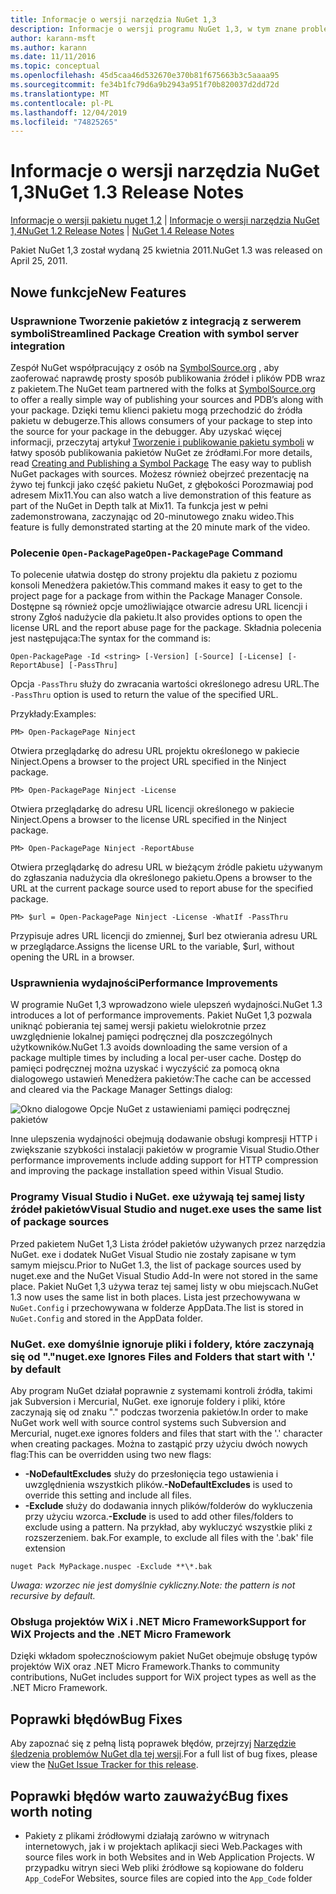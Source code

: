 ```yaml
---
title: Informacje o wersji narzędzia NuGet 1,3
description: Informacje o wersji programu NuGet 1,3, w tym znane problemy, poprawki błędów, dodane funkcje i DCR.
author: karann-msft
ms.author: karann
ms.date: 11/11/2016
ms.topic: conceptual
ms.openlocfilehash: 45d5caa46d532670e370b81f675663b3c5aaaa95
ms.sourcegitcommit: fe34b1fc79d6a9b2943a951f70b820037d2dd72d
ms.translationtype: MT
ms.contentlocale: pl-PL
ms.lasthandoff: 12/04/2019
ms.locfileid: "74825265"
---
```

# <a name="nuget-13-release-notes"></a><span data-ttu-id="cbb52-103">Informacje o wersji narzędzia NuGet 1,3</span><span class="sxs-lookup"><span data-stu-id="cbb52-103">NuGet 1.3 Release Notes</span></span>

<span data-ttu-id="cbb52-104">[Informacje o wersji pakietu nuget 1,2](../release-notes/nuget-1.2.md) | [Informacje o wersji narzędzia NuGet 1,4](../release-notes/nuget-1.4.md)</span><span class="sxs-lookup"><span data-stu-id="cbb52-104">[NuGet 1.2 Release Notes](../release-notes/nuget-1.2.md) | [NuGet 1.4 Release Notes](../release-notes/nuget-1.4.md)</span></span>

<span data-ttu-id="cbb52-105">Pakiet NuGet 1,3 został wydaną 25 kwietnia 2011.</span><span class="sxs-lookup"><span data-stu-id="cbb52-105">NuGet 1.3 was released on April 25, 2011.</span></span>

## <a name="new-features"></a><span data-ttu-id="cbb52-106">Nowe funkcje</span><span class="sxs-lookup"><span data-stu-id="cbb52-106">New Features</span></span>

### <a name="streamlined-package-creation-with-symbol-server-integration"></a><span data-ttu-id="cbb52-107">Usprawnione Tworzenie pakietów z integracją z serwerem symboli</span><span class="sxs-lookup"><span data-stu-id="cbb52-107">Streamlined Package Creation with symbol server integration</span></span>

<span data-ttu-id="cbb52-108">Zespół NuGet współpracujący z osób na [SymbolSource.org](http://www.symbolsource.org/) , aby zaoferować naprawdę prosty sposób publikowania źródeł i plików PDB wraz z pakietem.</span><span class="sxs-lookup"><span data-stu-id="cbb52-108">The NuGet team partnered with the folks at [SymbolSource.org](http://www.symbolsource.org/) to offer a really simple way of publishing your sources and PDB’s along with your package.</span></span> <span data-ttu-id="cbb52-109">Dzięki temu klienci pakietu mogą przechodzić do źródła pakietu w debugerze.</span><span class="sxs-lookup"><span data-stu-id="cbb52-109">This allows consumers of your package to step into the source for your package in the debugger.</span></span> <span data-ttu-id="cbb52-110">Aby uzyskać więcej informacji, przeczytaj artykuł [Tworzenie i publikowanie pakietu symboli](../create-packages/symbol-packages.md) w łatwy sposób publikowania pakietów NuGet ze źródłami.</span><span class="sxs-lookup"><span data-stu-id="cbb52-110">For more details, read [Creating and Publishing a Symbol Package](../create-packages/symbol-packages.md) The easy way to publish NuGet packages with sources.</span></span> <span data-ttu-id="cbb52-111">Możesz również obejrzeć prezentację na żywo tej funkcji jako część pakietu NuGet, z głębokości Porozmawiaj pod adresem Mix11.</span><span class="sxs-lookup"><span data-stu-id="cbb52-111">You can also watch a live demonstration of this feature as part of the NuGet in Depth talk at Mix11.</span></span> <span data-ttu-id="cbb52-112">Ta funkcja jest w pełni zademonstrowana, zaczynając od 20-minutowego znaku wideo.</span><span class="sxs-lookup"><span data-stu-id="cbb52-112">This feature is fully demonstrated starting at the 20 minute mark of the video.</span></span>

### <a name="open-packagepage-command"></a><span data-ttu-id="cbb52-113">Polecenie `Open-PackagePage`</span><span class="sxs-lookup"><span data-stu-id="cbb52-113">`Open-PackagePage` Command</span></span>

<span data-ttu-id="cbb52-114">To polecenie ułatwia dostęp do strony projektu dla pakietu z poziomu konsoli Menedżera pakietów.</span><span class="sxs-lookup"><span data-stu-id="cbb52-114">This command makes it easy to get to the project page for a package from within the Package Manager Console.</span></span> <span data-ttu-id="cbb52-115">Dostępne są również opcje umożliwiające otwarcie adresu URL licencji i strony Zgłoś nadużycie dla pakietu.</span><span class="sxs-lookup"><span data-stu-id="cbb52-115">It also provides options to open the license URL and the report abuse page for the package.</span></span>
<span data-ttu-id="cbb52-116">Składnia polecenia jest następująca:</span><span class="sxs-lookup"><span data-stu-id="cbb52-116">The syntax for the command is:</span></span>

    Open-PackagePage -Id <string> [-Version] [-Source] [-License] [-ReportAbuse] [-PassThru]

<span data-ttu-id="cbb52-117">Opcja `-PassThru` służy do zwracania wartości określonego adresu URL.</span><span class="sxs-lookup"><span data-stu-id="cbb52-117">The `-PassThru` option is used to return the value of the specified URL.</span></span>

<span data-ttu-id="cbb52-118">Przykłady:</span><span class="sxs-lookup"><span data-stu-id="cbb52-118">Examples:</span></span>

    PM> Open-PackagePage Ninject

<span data-ttu-id="cbb52-119">Otwiera przeglądarkę do adresu URL projektu określonego w pakiecie Ninject.</span><span class="sxs-lookup"><span data-stu-id="cbb52-119">Opens a browser to the project URL specified in the Ninject package.</span></span>

    PM> Open-PackagePage Ninject -License

<span data-ttu-id="cbb52-120">Otwiera przeglądarkę do adresu URL licencji określonego w pakiecie Ninject.</span><span class="sxs-lookup"><span data-stu-id="cbb52-120">Opens a browser to the license URL specified in the Ninject package.</span></span>

    PM> Open-PackagePage Ninject -ReportAbuse

<span data-ttu-id="cbb52-121">Otwiera przeglądarkę do adresu URL w bieżącym źródle pakietu używanym do zgłaszania nadużycia dla określonego pakietu.</span><span class="sxs-lookup"><span data-stu-id="cbb52-121">Opens a browser to the URL at the current package source used to report abuse for the specified package.</span></span>

    PM> $url = Open-PackagePage Ninject -License -WhatIf -PassThru

<span data-ttu-id="cbb52-122">Przypisuje adres URL licencji do zmiennej, $url bez otwierania adresu URL w przeglądarce.</span><span class="sxs-lookup"><span data-stu-id="cbb52-122">Assigns the license URL to the variable, $url, without opening the URL in a browser.</span></span>

### <a name="performance-improvements"></a><span data-ttu-id="cbb52-123">Usprawnienia wydajności</span><span class="sxs-lookup"><span data-stu-id="cbb52-123">Performance Improvements</span></span>

<span data-ttu-id="cbb52-124">W programie NuGet 1,3 wprowadzono wiele ulepszeń wydajności.</span><span class="sxs-lookup"><span data-stu-id="cbb52-124">NuGet 1.3 introduces a lot of performance improvements.</span></span> <span data-ttu-id="cbb52-125">Pakiet NuGet 1,3 pozwala uniknąć pobierania tej samej wersji pakietu wielokrotnie przez uwzględnienie lokalnej pamięci podręcznej dla poszczególnych użytkowników.</span><span class="sxs-lookup"><span data-stu-id="cbb52-125">NuGet 1.3 avoids downloading the same version of a package multiple times by including a local per-user cache.</span></span> <span data-ttu-id="cbb52-126">Dostęp do pamięci podręcznej można uzyskać i wyczyścić za pomocą okna dialogowego ustawień Menedżera pakietów:</span><span class="sxs-lookup"><span data-stu-id="cbb52-126">The cache can be accessed and cleared via the Package Manager Settings dialog:</span></span>

![Okno dialogowe Opcje NuGet z ustawieniami pamięci podręcznej pakietów](./media/nuget-options.png)

<span data-ttu-id="cbb52-128">Inne ulepszenia wydajności obejmują dodawanie obsługi kompresji HTTP i zwiększanie szybkości instalacji pakietów w programie Visual Studio.</span><span class="sxs-lookup"><span data-stu-id="cbb52-128">Other performance improvements include adding support for HTTP compression and improving the package installation speed within Visual Studio.</span></span>

### <a name="visual-studio-and-nugetexe-uses-the-same-list-of-package-sources"></a><span data-ttu-id="cbb52-129">Programy Visual Studio i NuGet. exe używają tej samej listy źródeł pakietów</span><span class="sxs-lookup"><span data-stu-id="cbb52-129">Visual Studio and nuget.exe uses the same list of package sources</span></span>

<span data-ttu-id="cbb52-130">Przed pakietem NuGet 1,3 Lista źródeł pakietów używanych przez narzędzia NuGet. exe i dodatek NuGet Visual Studio nie zostały zapisane w tym samym miejscu.</span><span class="sxs-lookup"><span data-stu-id="cbb52-130">Prior to NuGet 1.3, the list of package sources used by nuget.exe and the NuGet Visual Studio Add-In were not stored in the same place.</span></span> <span data-ttu-id="cbb52-131">Pakiet NuGet 1,3 używa teraz tej samej listy w obu miejscach.</span><span class="sxs-lookup"><span data-stu-id="cbb52-131">NuGet 1.3 now uses the same list in both places.</span></span> <span data-ttu-id="cbb52-132">Lista jest przechowywana w `NuGet.Config` i przechowywana w folderze AppData.</span><span class="sxs-lookup"><span data-stu-id="cbb52-132">The list is stored in `NuGet.Config` and stored in the AppData folder.</span></span>

### <a name="nugetexe-ignores-files-and-folders-that-start-with--by-default"></a><span data-ttu-id="cbb52-133">NuGet. exe domyślnie ignoruje pliki i foldery, które zaczynają się od "."</span><span class="sxs-lookup"><span data-stu-id="cbb52-133">nuget.exe Ignores Files and Folders that start with '.' by default</span></span>

<span data-ttu-id="cbb52-134">Aby program NuGet działał poprawnie z systemami kontroli źródła, takimi jak Subversion i Mercurial, NuGet. exe ignoruje foldery i pliki, które zaczynają się od znaku "." podczas tworzenia pakietów.</span><span class="sxs-lookup"><span data-stu-id="cbb52-134">In order to make NuGet work well with source control systems such Subversion and Mercurial, nuget.exe ignores folders and files that start with the '.' character when creating packages.</span></span> <span data-ttu-id="cbb52-135">Można to zastąpić przy użyciu dwóch nowych flag:</span><span class="sxs-lookup"><span data-stu-id="cbb52-135">This can be overridden using two new flags:</span></span>

* <span data-ttu-id="cbb52-136">__-NoDefaultExcludes__ służy do przesłonięcia tego ustawienia i uwzględnienia wszystkich plików.</span><span class="sxs-lookup"><span data-stu-id="cbb52-136">__-NoDefaultExcludes__ is used to override this setting and include all files.</span></span>
* <span data-ttu-id="cbb52-137">__-Exclude__ służy do dodawania innych plików/folderów do wykluczenia przy użyciu wzorca.</span><span class="sxs-lookup"><span data-stu-id="cbb52-137">__-Exclude__ is used to add other files/folders to exclude using a pattern.</span></span> <span data-ttu-id="cbb52-138">Na przykład, aby wykluczyć wszystkie pliki z rozszerzeniem. bak.</span><span class="sxs-lookup"><span data-stu-id="cbb52-138">For example, to exclude all files with the '.bak' file extension</span></span>

```cli
nuget Pack MyPackage.nuspec -Exclude **\*.bak
```  

<span data-ttu-id="cbb52-139">_Uwaga: wzorzec nie jest domyślnie cykliczny._</span><span class="sxs-lookup"><span data-stu-id="cbb52-139">_Note: the pattern is not recursive by default._</span></span>

### <a name="support-for-wix-projects-and-the-net-micro-framework"></a><span data-ttu-id="cbb52-140">Obsługa projektów WiX i .NET Micro Framework</span><span class="sxs-lookup"><span data-stu-id="cbb52-140">Support for WiX Projects and the .NET Micro Framework</span></span>

<span data-ttu-id="cbb52-141">Dzięki wkładom społecznościowym pakiet NuGet obejmuje obsługę typów projektów WiX oraz .NET Micro Framework.</span><span class="sxs-lookup"><span data-stu-id="cbb52-141">Thanks to community contributions, NuGet includes support for WiX project types as well as the .NET Micro Framework.</span></span>

## <a name="bug-fixes"></a><span data-ttu-id="cbb52-142">Poprawki błędów</span><span class="sxs-lookup"><span data-stu-id="cbb52-142">Bug Fixes</span></span>

<span data-ttu-id="cbb52-143">Aby zapoznać się z pełną listą poprawek błędów, przejrzyj [Narzędzie śledzenia problemów NuGet dla tej wersji](http://nuget.codeplex.com/workitem/list/advanced?keyword=&status=All&type=All&priority=All&release=NuGet%201.3&assignedTo=All&component=All&sortField=LastUpdatedDate&sortDirection=Descending&page=0).</span><span class="sxs-lookup"><span data-stu-id="cbb52-143">For a full list of bug fixes, please view the [NuGet Issue Tracker for this release](http://nuget.codeplex.com/workitem/list/advanced?keyword=&status=All&type=All&priority=All&release=NuGet%201.3&assignedTo=All&component=All&sortField=LastUpdatedDate&sortDirection=Descending&page=0).</span></span>

## <a name="bug-fixes-worth-noting"></a><span data-ttu-id="cbb52-144">Poprawki błędów warto zauważyć</span><span class="sxs-lookup"><span data-stu-id="cbb52-144">Bug fixes worth noting</span></span>

* <span data-ttu-id="cbb52-145">Pakiety z plikami źródłowymi działają zarówno w witrynach internetowych, jak i w projektach aplikacji sieci Web.</span><span class="sxs-lookup"><span data-stu-id="cbb52-145">Packages with source files work in both Websites and in Web Application Projects.</span></span>
<span data-ttu-id="cbb52-146">W przypadku witryn sieci Web pliki źródłowe są kopiowane do folderu `App_Code`</span><span class="sxs-lookup"><span data-stu-id="cbb52-146">For Websites, source files are copied into the `App_Code` folder</span></span>
